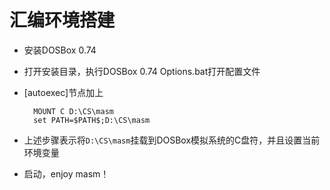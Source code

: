 # 汇编环境搭建

- 安装DOSBox 0.74
- 打开安装目录，执行DOSBox 0.74 Options.bat打开配置文件
- [autoexec]节点加上 

    	MOUNT C D:\CS\masm
    	set PATH=$PATH$;D:\CS\masm

- 上述步骤表示将`D:\CS\masm`挂载到DOSBox模拟系统的C盘符，并且设置当前环境变量
- 启动，enjoy masm！

